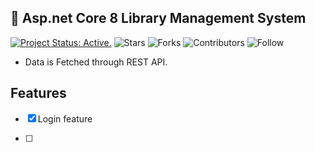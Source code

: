 ## 🎨 Asp.net Core 8 Library Management System
[![Project Status: Active.](https://www.repostatus.org/badges/latest/active.svg)](https://www.repostatus.org/#active)
![Stars](https://img.shields.io/github/stars/devjuwel792/LMS.Web.App?label=%E2%AD%90%20Stars)
![Forks](https://img.shields.io/github/forks/devjuwel792/LMS.Web.App?color=%23ff69b4)
![Contributors](https://img.shields.io/github/contributors/devjuwel792/LMS.Web.App?color=blue)
![Follow](https://img.shields.io/github/followers/devjuwel792?label=Please%20follow%20%20to%20support%20my%20work&style=social)


- Data is Fetched through REST API.

## Features
- [x] Login feature 

- [ ] 


